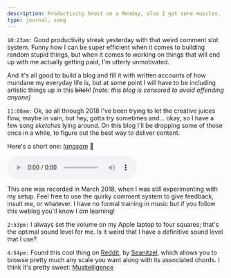 ```yaml
---
description: Productivity boost on a Monday, also I got sore muscles.
type: journal, song
---
```


`10:23am:` Good productivity streak yesterday with that weird comment slot system. Funny how I can be super efficient when it comes to building random stupid things, but when it comes to working on things that will end up with me actually getting paid, I'm utterly unmotivated.

And it's all good to build a blog and fill it with written accounts of how mundane my everyday life is, but at some point I will have to be including artistic things up in this ~~bitch~~! _[note: this blog is censored to avoid offending anyone]_

`11:00am:` Ok, so all through 2018 I've been trying to let the creative juices flow, maybe in vain, but hey, gotta try sometimes and... okay, so I have a few song _sketches_ lying around. On this blog I'll be dropping some of those once in a while, to figure out the best way to deliver content.

Here's a short one: [_langsam_](/files/music/langsam.mp3) 🎵

<audio controls src="/files/music/langsam.mp3">
Your browser does not support the <code>audio</code> element.
</audio>

This one was recorded in March 2018, when I was still experimenting with my setup. Feel free to use the quirky comment system to give feedback, insult me, or whatever. I have no formal training in music but if you follow this weblog you'll know I _am_ learning!

`2:53pm:` I always set the volume on my Apple laptop to four squares; that's the optimal sound level for me. Is it weird that I have a definitive sound level that I use?

`4:54pm:` Found this cool thing on [Reddit](https://www.reddit.com), by [Seanitzel](https://www.reddit.com/user/Seanitzel), which allows you to browse pretty much any scale you want along with its associated chords. I think it's pretty sweet: [Musitelligence](https://musitelligence.com)


